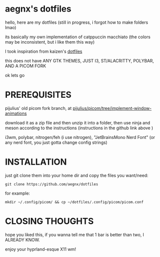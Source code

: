 # aegnx's dotfiles

hello, here are my dotfiles (still in progress, i forgot how to make folders lmao)

its basically my own implementation of catppuccin macchiato (the colors may be inconsistent, but i like them this way)

I took inspiration from kaizen's [dotfiles](https://github.com/kzndotsh/dotfiles)

this does not have ANY GTK THEMES, JUST I3, ST/ALACRITTY, POLYBAR, AND A PICOM FORK

ok lets go

# PREREQUISITES

pijulius' old picom fork branch, at [pijulius/picom/tree/implement-window-animations](https://github.com/pijulius/picom/tree/implement-window-animations)

download it as a zip file and then unzip it into a folder, then use ninja and meson according to the instructions (instructions in the github link above )

i3wm, polybar, nitrogen/feh (i use nitrogen), "JetBrainsMono Nerd Font" (or any nerd font, you just gotta change config strings)

# INSTALLATION
just git clone them into your home dir and copy the files you want/need:

``git clone https://github.com/aegnx/dotfiles``

for example:

``mkdir ~/.config/picom/ && cp ~/dotfiles/.config/picom/picom.conf``
# CLOSING THOUGHTS

hope you liked this, if you wanna tell me that 1 bar is better than two, I ALREADY KNOW.

enjoy your hyprland-esque X11 wm!
